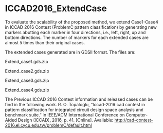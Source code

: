 # ICCAD2016_ExtendCase
To evaluate the scalability of the proposed method, we extend Case1-Case4 in ICCAD 2016 Contest (ProblemC pattern classification) by generating new markers abutting each marker in four directions, i.e., left, right, up and bottom directions. 
The number of markers for each extended cases are almost 5 times than their original cases. 

The extended cases generated are in GDSII format. The files are:

Extend_case1.gds.zip

Extend_case2.gds.zip

Extend_case3.gds.zip

Extend_case4.gds.zip

The Previous ICCAD 2016 Contest information and released cases can be find in the following work.
R. O. Topaloglu, “Iccad-2016 cad contest in pattern classification for integrated circuit design space analysis and benchmark suite,” in IEEE/ACM International Conference on Computer-Aided Design (ICCAD), 2016, p. 41. 
[Online]. Available: http://cad-contest-2016.el.cycu.edu.tw/problemC/default.html
